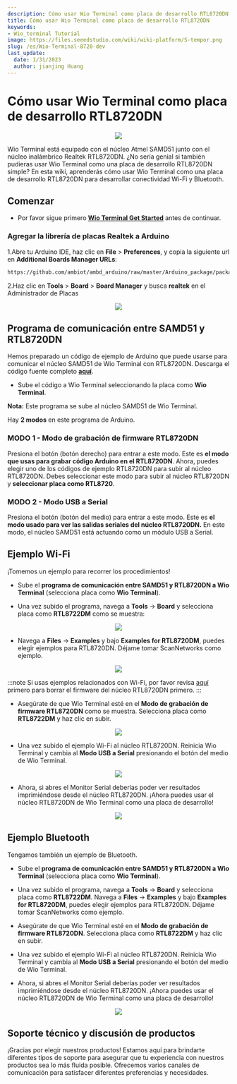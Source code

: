 ```yaml
---
description: Cómo usar Wio Terminal como placa de desarrollo RTL8720DN
title: Cómo usar Wio Terminal como placa de desarrollo RTL8720DN
keywords:
- Wio_terminal Tutorial
image: https://files.seeedstudio.com/wiki/wiki-platform/S-tempor.png
slug: /es/Wio-Terminal-8720-dev
last_update:
  date: 1/31/2023
  author: jianjing Huang
---
```


# Cómo usar Wio Terminal como placa de desarrollo RTL8720DN

<div align="center"><img src="https://files.seeedstudio.com/wiki/Wio-Terminal-8720-dev/BLE.gif" /></div>

Wio Terminal está equipado con el núcleo Atmel SAMD51 junto con el núcleo inalámbrico Realtek RTL8720DN. ¿No sería genial si también pudieras usar Wio Terminal como una placa de desarrollo RTL8720DN simple? En esta wiki, aprenderás cómo usar Wio Terminal como una placa de desarrollo RTL8720DN para desarrollar conectividad Wi-Fi y Bluetooth.

## Comenzar

- Por favor sigue primero [**Wio Terminal Get Started**](https://wiki.seeedstudio.com/es/Wio-Terminal-Getting-Started/) antes de continuar.

### Agregar la librería de placas Realtek a Arduino

1.Abre tu Arduino IDE, haz clic en **File** > **Preferences**, y copia la siguiente url en **Additional Boards Manager URLs**:

```sh
https://github.com/ambiot/ambd_arduino/raw/master/Arduino_package/package_realtek.com_amebad_index.json
```

2.Haz clic en **Tools** > **Board** > **Board Manager** y busca **realtek** en el Administrador de Placas

<div align="center"><img src="https://files.seeedstudio.com/wiki/Wio-Terminal-8720-dev/realtek-board.png" /></div>

## Programa de comunicación entre SAMD51 y RTL8720DN

Hemos preparado un código de ejemplo de Arduino que puede usarse para comunicar el núcleo SAMD51 de Wio Terminal con RTL8720DN. Descarga el código fuente completo [**aquí**](https://github.com/Seeed-Studio/Seeed_Arduino_Sketchbook/tree/master/examples/WioTerminal_USB2Serial_Burn8720).

- Sube el código a Wio Terminal seleccionando la placa como **Wio Terminal**.

**Nota:** Este programa se sube al núcleo SAMD51 de Wio Terminal.

Hay **2 modos** en este programa de Arduino.

### MODO 1 - Modo de grabación de firmware RTL8720DN

Presiona el botón (botón derecho) para entrar a este modo. Este es **el modo que usas para grabar código Arduino en el RTL8720DN**. Ahora, puedes elegir uno de los códigos de ejemplo RTL8720DN para subir al núcleo RTL8720DN. Debes seleccionar este modo para subir al núcleo RTL8720DN y **seleccionar placa como RTL8720**.

### MODO 2 - Modo USB a Serial

Presiona el botón (botón del medio) para entrar a este modo. Este es **el modo usado para ver las salidas seriales del núcleo RTL8720DN.** En este modo, el núcleo SAMD51 está actuando como un módulo USB a Serial.

## Ejemplo Wi-Fi

¡Tomemos un ejemplo para recorrer los procedimientos!

- Sube el **programa de comunicación entre SAMD51 y RTL8720DN a Wio Terminal** (selecciona placa como **Wio Terminal**).

- Una vez subido el programa, navega a **Tools** -> **Board** y selecciona placa como **RTL8722DM** como se muestra:

<div align="center"><img src="https://files.seeedstudio.com/wiki/Wio-Terminal-8720-dev/8720-board.png" /></div>

- Navega a **Files** -> **Examples** y bajo **Examples for RTL8720DM**, puedes elegir ejemplos para RTL8720DN. Déjame tomar ScanNetworks como ejemplo.

<div align="center"><img src="https://files.seeedstudio.com/wiki/Wio-Terminal-8720-dev/8720-example.png" /></div>

:::note
Si usas ejemplos relacionados con Wi-Fi, por favor revisa [aquí](https://wiki.seeedstudio.com/es/Wio-Terminal-Network-Overview/) primero para borrar el firmware del núcleo RTL8720DN primero.
:::

- Asegúrate de que Wio Terminal esté en el **Modo de grabación de firmware RTL8720DN** como se muestra. Selecciona placa como **RTL8722DM** y haz clic en subir.

<div align="center"><img src="https://files.seeedstudio.com/wiki/Wio-Terminal-8720-dev/burn.png" /></div>

- Una vez subido el ejemplo Wi-Fi al núcleo RTL8720DN. Reinicia Wio Terminal y cambia al **Modo USB a Serial** presionando el botón del medio de Wio Terminal.

<div align="center"><img src="https://files.seeedstudio.com/wiki/Wio-Terminal-8720-dev/USB-serial.png" /></div>

- Ahora, si abres el Monitor Serial deberías poder ver resultados imprimiéndose desde el núcleo RTL8720DN. ¡Ahora puedes usar el núcleo RTL8720DN de Wio Terminal como una placa de desarrollo!

<div align="center"><img src="https://files.seeedstudio.com/wiki/Wio-Terminal-8720-dev/result.png" /></div>

## Ejemplo Bluetooth

Tengamos también un ejemplo de Bluetooth.

- Sube el **programa de comunicación entre SAMD51 y RTL8720DN a Wio Terminal** (selecciona placa como **Wio Terminal**).

- Una vez subido el programa, navega a **Tools** -> **Board** y selecciona placa como **RTL8722DM**. Navega a **Files** -> **Examples** y bajo **Examples for RTL8720DM**, puedes elegir ejemplos para RTL8720DN. Déjame tomar ScanNetworks como ejemplo.

- Asegúrate de que Wio Terminal esté en el **Modo de grabación de firmware RTL8720DN**. Selecciona placa como **RTL8722DM** y haz clic en subir.

- Una vez subido el ejemplo Wi-Fi al núcleo RTL8720DN. Reinicia Wio Terminal y cambia al **Modo USB a Serial** presionando el botón del medio de Wio Terminal.

- Ahora, si abres el Monitor Serial deberías poder ver resultados imprimiéndose desde el núcleo RTL8720DN. ¡Ahora puedes usar el núcleo RTL8720DN de Wio Terminal como una placa de desarrollo!

<div align="center"><img src="https://files.seeedstudio.com/wiki/Wio-Terminal-8720-dev/BLE.png" /></div>

## Soporte técnico y discusión de productos


¡Gracias por elegir nuestros productos! Estamos aquí para brindarte diferentes tipos de soporte para asegurar que tu experiencia con nuestros productos sea lo más fluida posible. Ofrecemos varios canales de comunicación para satisfacer diferentes preferencias y necesidades.

<div class="button_tech_support_container">
<a href="https://forum.seeedstudio.com/" class="button_forum"></a> 
<a href="https://www.seeedstudio.com/contacts" class="button_email"></a>
</div>

<div class="button_tech_support_container">
<a href="https://discord.gg/eWkprNDMU7" class="button_discord"></a> 
<a href="https://github.com/Seeed-Studio/wiki-documents/discussions/69" class="button_discussion"></a>
</div>